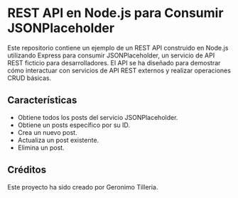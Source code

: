 # REST API en Node.js para Consumir JSONPlaceholder

Este repositorio contiene un ejemplo de un REST API construido en Node.js utilizando Express para consumir JSONPlaceholder, un servicio de API REST ficticio para desarrolladores. El API se ha diseñado para demostrar cómo interactuar con servicios de API REST externos y realizar operaciones CRUD básicas.

## Características

- Obtiene todos los posts del servicio JSONPlaceholder.
- Obtiene un posts específico por su ID.
- Crea un nuevo post.
- Actualiza un post existente.
- Elimina un post.

## Créditos
Este proyecto ha sido creado por Geronimo Tilleria.